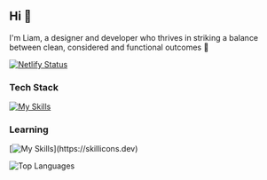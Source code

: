 ## Hi 👋 

I'm Liam, a designer and developer who thrives in striking a balance <br> between clean, considered and functional outcomes  🌱

[![Netlify Status](https://api.netlify.com/api/v1/badges/923ab741-f5e7-499b-bd8f-04a267855ab1/deploy-status)](https://app.netlify.com/sites/liammelkersson/deploys)

### Tech Stack 
[![My Skills](https://skillicons.dev/icons?i=html,css,js,nodejs,express,react,tailwind)](https://skillicons.dev)

### Learning 
[![My Skills](https://skillicons.dev/icons?i=nextjs,ts,docker,)](https://skillicons.dev)

![Top Languages](https://github-readme-stats.vercel.app/api/top-langs/?username=liammelkersson&layout=compact&theme=dark&border_color=transparent)

